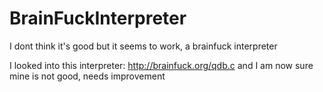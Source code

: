 # BrainFuckInterpreter
I dont think it's good but it seems to work, a brainfuck interpreter

I looked into this interpreter: http://brainfuck.org/qdb.c
and I am now sure mine is not good, needs improvement
